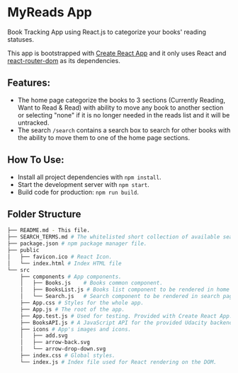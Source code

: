 # MyReads App

Book Tracking App using React.js to categorize your books' reading statuses.

This app is bootstrapped with [Create React App](https://github.com/facebookincubator/create-react-app) and it only uses React and [react-router-dom](https://reactrouter.com/web/guides/quick-start) as its dependencies.

## Features:
* The home page categorize the books to 3 sections (Currently Reading, Want to Read & Read) with ability to move any book to another section or selecting "none" if it is no longer needed in the reads list and it will be untracked.
* The search `/search` contains a search box to search for other books with the ability to move them to one of the home page sections.


## How To Use:
* Install all project dependencies with `npm install`.
* Start the development server with `npm start`.
* Build code for production: `npm run build`.


## Folder Structure
```bash
├── README.md - This file.
├── SEARCH_TERMS.md # The whitelisted short collection of available search terms.
├── package.json # npm package manager file.
├── public
│   ├── favicon.ico # React Icon.
│   └── index.html # Index HTML file
└── src
    ├── components # App components.
    │   ├── Books.js    # Books common component.
    │   ├── BooksList.js # Books list component to be rendered in home page `/`
    │   └── Search.js   # Search component to be rendered in search page `/search`.
    ├── App.css # Styles for the whole app.
    ├── App.js # The root of the app.
    ├── App.test.js # Used for testing. Provided with Create React App.
    ├── BooksAPI.js # A JavaScript API for the provided Udacity backend.
    ├── icons # App's images and icons.
    │   ├── add.svg
    │   ├── arrow-back.svg
    │   └── arrow-drop-down.svg
    ├── index.css # Global styles.
    └── index.js # Index file used for React rendering on the DOM.
```
